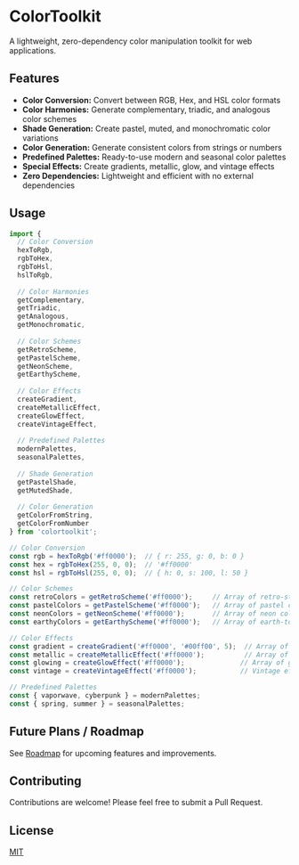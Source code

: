 # ColorToolkit

A lightweight, zero-dependency color manipulation toolkit for web applications.

## Features

- **Color Conversion:** Convert between RGB, Hex, and HSL color formats
- **Color Harmonies:** Generate complementary, triadic, and analogous color schemes
- **Shade Generation:** Create pastel, muted, and monochromatic color variations
- **Color Generation:** Generate consistent colors from strings or numbers
- **Predefined Palettes:** Ready-to-use modern and seasonal color palettes
- **Special Effects:** Create gradients, metallic, glow, and vintage effects
- **Zero Dependencies:** Lightweight and efficient with no external dependencies

## Usage

```javascript
import {
  // Color Conversion
  hexToRgb,
  rgbToHex,
  rgbToHsl,
  hslToRgb,
  
  // Color Harmonies
  getComplementary,
  getTriadic,
  getAnalogous,
  getMonochromatic,
  
  // Color Schemes
  getRetroScheme,
  getPastelScheme,
  getNeonScheme,
  getEarthyScheme,
  
  // Color Effects
  createGradient,
  createMetallicEffect,
  createGlowEffect,
  createVintageEffect,
  
  // Predefined Palettes
  modernPalettes,
  seasonalPalettes,
  
  // Shade Generation
  getPastelShade,
  getMutedShade,
  
  // Color Generation
  getColorFromString,
  getColorFromNumber
} from 'colortoolkit';

// Color Conversion
const rgb = hexToRgb('#ff0000');  // { r: 255, g: 0, b: 0 }
const hex = rgbToHex(255, 0, 0);  // '#ff0000'
const hsl = rgbToHsl(255, 0, 0);  // { h: 0, s: 100, l: 50 }

// Color Schemes
const retroColors = getRetroScheme('#ff0000');     // Array of retro-styled colors
const pastelColors = getPastelScheme('#ff0000');   // Array of pastel colors
const neonColors = getNeonScheme('#ff0000');       // Array of neon colors
const earthyColors = getEarthyScheme('#ff0000');   // Array of earth-toned colors

// Color Effects
const gradient = createGradient('#ff0000', '#00ff00', 5);  // Array of gradient colors
const metallic = createMetallicEffect('#ff0000');          // Array of metallic effect colors
const glowing = createGlowEffect('#ff0000');              // Array of glow effect colors
const vintage = createVintageEffect('#ff0000');           // Vintage effect color

// Predefined Palettes
const { vaporwave, cyberpunk } = modernPalettes;
const { spring, summer } = seasonalPalettes;
```

## Future Plans / Roadmap

See [Roadmap](./Roadmap.md) for upcoming features and improvements.

## Contributing

Contributions are welcome! Please feel free to submit a Pull Request.

## License

[MIT](./LICENSE)